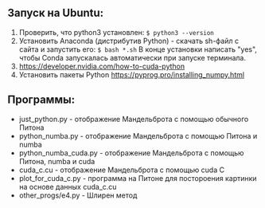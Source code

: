 ## Запуск на Ubuntu:
1. Проверить, что python3 установлен: `$ python3 --version`
2. Установить Anaconda (дистрибутив Python) - скачать sh-файл с сайта и запустить его: `$ bash *.sh`
В конце установки написать "yes", чтобы Conda запускалась автоматически при запуске терминала.
3. https://developer.nvidia.com/how-to-cuda-python
4. Установить пакеты Python https://pyprog.pro/installing_numpy.html

## Программы:
* just_python.py - отображение Мандельброта c помощью обычного Питона
* python_numba.py - отображение Мандельброта c помощью Питона и numba
* python_numba_cuda.py - отображение Мандельброта c помощью Питона, numba и cuda
* cuda_c.cu - отображение Мандельброта с помощью cuda C
* plot_for_cuda_c.py - программа на Питоне для постороения картинки на основе данных cuda_c.cu
* other_progs/e4.py - Шлирен метод
